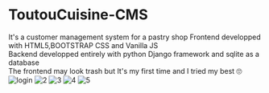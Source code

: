 # ToutouCuisine-CMS
It's a customer management system for a pastry shop
Frontend developped with HTML5,BOOTSTRAP CSS and Vanilla JS<br/>Backend developped entirely with python Django framework and sqlite as a database<br/>The frontend may look trash but It's my first time and I tried my best 🙄
![login](https://user-images.githubusercontent.com/26392015/166251322-8d91e30f-e078-4052-9644-57bbacb2f705.jpg)
![2](https://user-images.githubusercontent.com/26392015/166251328-94d93478-9776-4059-b70a-4d695fc4668d.jpg)
![3](https://user-images.githubusercontent.com/26392015/166251337-c445ab5a-9b6c-421c-8ace-3c262d8c96d8.jpg)
![4](https://user-images.githubusercontent.com/26392015/166251341-83a16d80-2867-46a0-adcb-391d8be6fd1b.jpg)
![5](https://user-images.githubusercontent.com/26392015/166251347-06ab7712-3e4d-4b69-a37c-1d5c1a9d5d2a.jpg)
